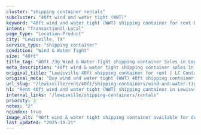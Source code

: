 ```yaml
---
cluster: "shipping container rentals"
subcluster: "40ft wind and water tight (WWT)"
keyword: "40ft wind and water tight (WWT) shipping container for rent Lewisville, TX"
intent: "Transactional-Local"
page_type: "Location-Product"
city: "Lewisville, TX"
service_type: "shipping container"
condition: "Wind & Water Tight"
size: "40ft"
title_tag: "40ft 23g Wind & Water Tight shipping container Sales in Lewisville | LC Container"
meta_description: "40ft wind & water tight shipping container sales in Lewisville. Fast delivery, competitive pricing. Serving shipping containers area. Quote ID: G2D. Call (214) 524-4168 for your free quote today."
original_title: "Lewisville 40ft shipping container for rent | LC Container"
original_meta: "Buy wind and water tight (WWT) 40ft shipping container rent with local delivery in Lewisville, TX. LC Container — local Since 2003. Request a fast quote today."
url_slug: "/lewisville/rent/40ft/shipping-containers/wind-and-water-tight-wwt"
h1: "Rent 40ft wind and water tight (WWT) shipping container in Lewisville"
internal_links: "/lewisville/shipping-containers/rentals"
priority: 3
notes: "2"
noindex: true
image_alt: "40ft wind & water tight shipping container available for delivery in Lewisville"
last_updated: "2025-10-21"
---
```


<!-- TODO: Add unique city/inventory copy, images, and internal links here. -->
